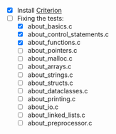 - [x] Install [Criterion](https://github.com/Snaipe/Criterion)
- [ ] Fixing the tests:
  - [x] about_basics.c
  - [x] about_control_statements.c
  - [x] about_functions.c
  - [ ] about_pointers.c
  - [ ] about_malloc.c
  - [ ] about_arrays.c
  - [ ] about_strings.c
  - [ ] about_structs.c
  - [ ] about_dataclasses.c
  - [ ] about_printing.c
  - [ ] about_io.c
  - [ ] about_linked_lists.c
  - [ ] about_preprocessor.c
